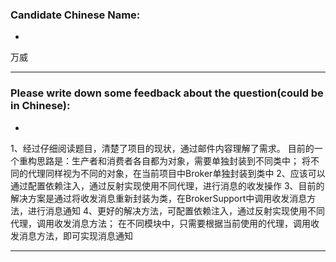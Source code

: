 ### Candidate Chinese Name:
* 
 万威
- - -  
### Please write down some feedback about the question(could be in Chinese):
* 
1、经过仔细阅读题目，清楚了项目的现状，通过邮件内容理解了需求。
目前的一个重构思路是：生产者和消费者各自都为对象，需要单独封装到不同类中；
将不同的代理同样视为不同的对象，在当前项目中Broker单独封装到类中
2、应该可以通过配置依赖注入，通过反射实现使用不同代理，进行消息的收发操作
3、目前的解决方案是通过将收发消息重新封装为类，在BrokerSupport中调用收发消息方法，进行消息通知
4、更好的解决方法，可配置依赖注入，通过反射实现使用不同代理，调用收发消息方法；
在不同模块中，只需要根据当前使用的代理，调用收发消息方法，即可实现消息通知
- - -